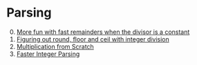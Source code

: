# Parsing

0. [More fun with fast remainders when the divisor is a constant](https://lemire.me/blog/2019/02/20/more-fun-with-fast-remainders-when-the-divisor-is-a-constant/)
0. [Figuring out round, floor and ceil with integer division](http://blog.pkh.me/p/36-figuring-out-round%2C-floor-and-ceil-with-integer-division.html)
0. [Multiplication from Scratch](https://gist.github.com/reednj/faca61bca9f09f9e1e9462595be2e931)
0. [Faster Integer Parsing](https://rust-malaysia.github.io/code/2020/07/11/faster-integer-parsing.html)

